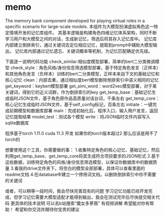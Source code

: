 # memo
The memory bank component developed for playing virtual roles in a specific scenario for large-scale models.
本组件为大模型扮演虚拟角色这一特定情境开发的记忆库组件。
其基本逻辑是构建角色四维记忆体系架构，同时不断学习用户和大模型之间的对话，生成新记忆，筛选后将其存入记忆库中。
记忆库内部建立倒排索引，通过关键词去定位相应记忆，提取到prompt中辅助大模型输出。
记忆库内部通过记忆遗忘、关键词概率等机制，为记忆匹配确定优先级。

下面逐一说明代码功能
check_similar:相似度模型部署，简单的bert二分类微调模型
check_style：角色风格/身份信息筛选模型部署，基于特定角色发言（正样本）和其他角色发言（负样本）训练的bert二分类模型，正样本来自下文的基础记忆和核心记忆
clean：内部去重，通过相似度bert模型删除倒排索引中语义相同的记忆
get_keyword：keybert模型部署
get_simi_word：word2vec模型部署，对于某关键词，得到它的近义词群，作为倒排索引的key
get_temp_base：基础记忆生成临时JSON文件，基于角色原作品高质量对话台词，千条左右
get_temp_core：核心记忆生成临时JSON文件，基于self_config标记，百条左右
initiate：一键完成前期模型和数据库部署
main：完成初始化后，程序入口，输入用户发言，返回记忆提取结果
model_test：测试各个模型
write：将JSON临时文件内容写入sqlite数据库

程序基于torch 1.11.0 cuda 11.3 开发 如果你的torch版本超过2 那么应该是用不了torch的

想要使用这个工具，你需要做的事：
1.收集特定角色的核心记忆、基础记忆，然后利用get_temp_base、get_temp_core将其生成符合项目要求的JSON形式
2.基于这些数据，训练特定角色的风格/身份信息筛选模型，以保证你数据库中的数据质量
3.看我的drive文件夹下，将空白的模型全部部署，具体可以查看里面的readme文档
4.在database中建立一个停用词文档，以删除倒排索引中你不需要的关键词

或者，可以稍等一段时间，我会尽快完善现有的问题
学习记忆功能已经开发完成，但学习记忆需要大模型适配才能得到输出，我会在测试完毕后尽快提交相关代码
更具体的技术说明 可以去b站搜索“魔女多萝茜” 有视频讲解 希望能对你有帮助！ 希望和你交流并期待你宝贵的建议
